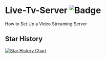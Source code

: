 # Live-Tv-Server  ![Badge](https://hitscounter.dev/api/hit?url=https%3A%2F%2Fgithub.com%2Fsohag1192%2FLive-Tv-Server&label=&icon=github&color=%23198754&message=&style=flat-square&tz=UTC)
How to Set Up a Video Streaming Server

## Star History

[![Star History Chart](https://api.star-history.com/svg?repos=sohag1192/Live-Tv-Server&type=Date)](https://www.star-history.com/#sohag1192/Live-Tv-Server&Date)
